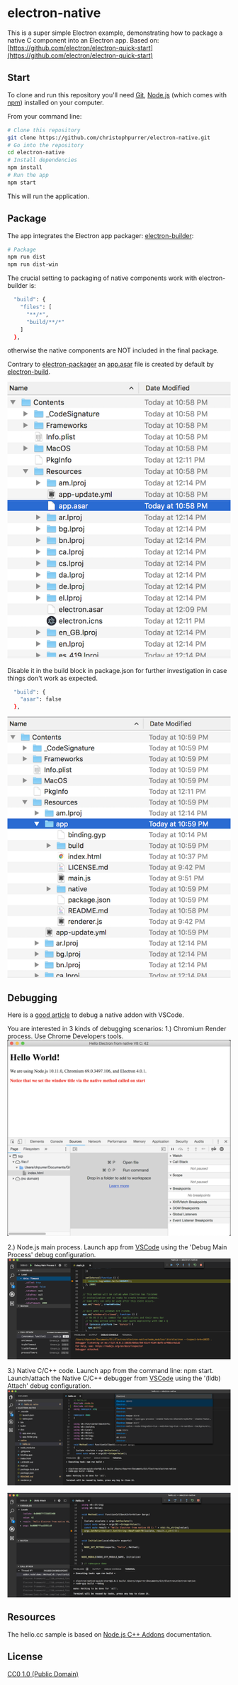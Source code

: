 # electron-native

This is a super simple Electron example, demonstrating how to package a native C component into an Electron app.
Based on: [https://github.com/electron/electron-quick-start](https://github.com/electron/electron-quick-start)

## Start

To clone and run this repository you'll need [Git](https://git-scm.com), [Node.js](https://nodejs.org/en/download/) (which comes with [npm](http://npmjs.com)) installed on your computer. 

From your command line:

```bash
# Clone this repository
git clone https://github.com/christophpurrer/electron-native.git
# Go into the repository
cd electron-native
# Install dependencies
npm install
# Run the app
npm start
```
This will run the application.

## Package

The app integrates the Electron app packager: [electron-builder](https://www.electron.build):

```bash
# Package
npm run dist
npm run dist-win
```

The crucial setting to packaging of native components work with electron-builder is:

```bash
  "build": {
    "files": [
      "**/*",
      "build/**/*"
    ]
  },
```
otherwise the native components are NOT included in the final package.

Contrary to [electron-packager](https://github.com/electron-userland/electron-packager) an [app.asar](https://electronjs.org/docs/tutorial/application-packaging) file is created by default by [electron-build](https://www.electron.build).

![app.asar](doc/app.asar.png "app.asar")

Disable it in the build block in package.json for further investigation in case things don't work as expected.

```bash
  "build": {
    "asar": false
  },
```

![app folder](doc/app.folder.png "app folder")

## Debugging
Here is a [good article](https://medium.com/@atulanand94/debugging-nodejs-c-addons-using-vs-code-27e9940fc3ad) to debug a native addon with VSCode.

You are interested in 3 kinds of debugging scenarios:
1.) Chromium Render process. 
Use Chrome Developers tools.
![Debug Render process](doc/debug.render.png "Debug Render Process")

2.) Node.js main process. 
Launch app from [VSCode](https://code.visualstudio.com/) using the 'Debug Main Process' debug configuration.
![Debug Node.js Main process](doc/debug.main.png "Debug Node.js Main Process")

3.) Native C/C++ code. 
Launch app from the command line: npm start. 
Launch/attach the Native C/C++ debugger from [VSCode](https://code.visualstudio.com/) using the '(lldb) Attach' debug configuration.
![Attach Native C/C++ debugger](doc/debug.native1.png "Attach Native C/C++ debugger")

![Debug Native C/C++ code](doc/debug.native2.png "Debug Native C/C++ code")

## Resources
The hello.cc sample is based on [Node.js C++ Addons](https://nodejs.org/api/addons.html) documentation.

## License

[CC0 1.0 (Public Domain)](LICENSE.md)
